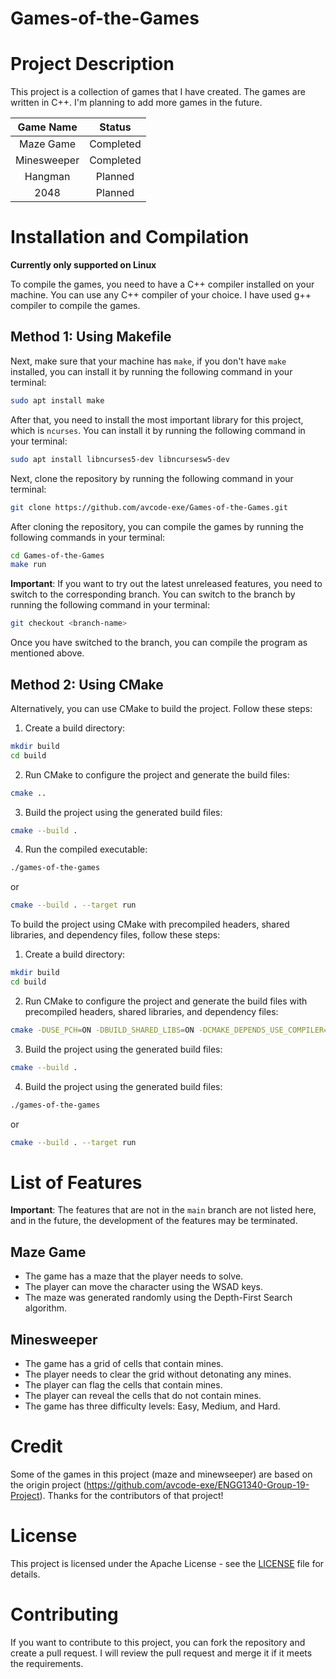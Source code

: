 # Games-of-the-Games

# Project Description

This project is a collection of games that I have created. The games are written in C++. I'm planning to add more games in the future.

| Game Name | Status |
| :---: | :---: |
| Maze Game | Completed |
| Minesweeper | Completed |
| Hangman | Planned |
| 2048 | Planned |

# Installation and Compilation

**Currently only supported on Linux**

To compile the games, you need to have a C++ compiler installed on your machine. You can use any C++ compiler of your choice. I have used g++ compiler to compile the games.

## Method 1: Using Makefile

Next, make sure that your machine has `make`, if you don't have `make` installed, you can install it by running the following command in your terminal:

```bash
sudo apt install make
```

After that, you need to install the most important library for this project, which is `ncurses`. You can install it by running the following command in your terminal:

```bash
sudo apt install libncurses5-dev libncursesw5-dev
```

Next, clone the repository by running the following command in your terminal:

```bash
git clone https://github.com/avcode-exe/Games-of-the-Games.git
```

After cloning the repository, you can compile the games by running the following commands in your terminal:

```bash
cd Games-of-the-Games
make run
```

**Important**: If you want to try out the latest unreleased features, you need to switch to the corresponding branch. You can switch to the branch by running the following command in your terminal:

```bash
git checkout <branch-name>
```

Once you have switched to the branch, you can compile the program as mentioned above.

## Method 2: Using CMake

Alternatively, you can use CMake to build the project. Follow these steps:

1. Create a build directory:
```bash
mkdir build
cd build
```

2. Run CMake to configure the project and generate the build files:
```bash
cmake ..
```

3. Build the project using the generated build files:
```bash
cmake --build .
```

4. Run the compiled executable:
```bash
./games-of-the-games
```
or
```bash
cmake --build . --target run
```

To build the project using CMake with precompiled headers, shared libraries, and dependency files, follow these steps:

1. Create a build directory:
```bash
mkdir build
cd build
```

2. Run CMake to configure the project and generate the build files with precompiled headers, shared libraries, and dependency files:
```bash
cmake -DUSE_PCH=ON -DBUILD_SHARED_LIBS=ON -DCMAKE_DEPENDS_USE_COMPILER=ON ..
```

3. Build the project using the generated build files:
```bash
cmake --build .
```

4. Build the project using the generated build files:
```bash
./games-of-the-games
```
or
```bash
cmake --build . --target run
```

# List of Features

**Important**: The features that are not in the `main` branch are not listed here, and in the future, the development of the features may be terminated.

## Maze Game

* The game has a maze that the player needs to solve.
* The player can move the character using the WSAD keys.
* The maze was generated randomly using the Depth-First Search algorithm.

## Minesweeper

* The game has a grid of cells that contain mines.
* The player needs to clear the grid without detonating any mines.
* The player can flag the cells that contain mines.
* The player can reveal the cells that do not contain mines.
* The game has three difficulty levels: Easy, Medium, and Hard.

# Credit

Some of the games in this project (maze and minewseeper) are based on the origin project (https://github.com/avcode-exe/ENGG1340-Group-19-Project). Thanks for the contributors of that project!

# License

This project is licensed under the Apache License - see the [LICENSE](LICENSE) file for details.

# Contributing

If you want to contribute to this project, you can fork the repository and create a pull request. I will review the pull request and merge it if it meets the requirements.